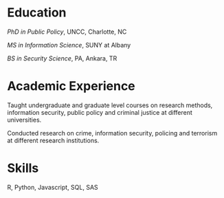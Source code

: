Education
=========

*PhD in Public Policy*, UNCC, Charlotte, NC

*MS in Information Science*, SUNY at Albany

*BS in Security Science*, PA, Ankara, TR

Academic Experience
===================

Taught undergraduate and graduate level courses on research methods, information security, public policy and criminal justice at different universities.

Conducted research on crime, information security, policing and terrorism at different research institutions.

Skills
======

R, Python, Javascript, SQL, SAS

